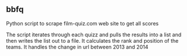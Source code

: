 ## bbfq

Python script to scrape film-quiz.com web site to get all scores

The script iterates through each quizz and pulls the results into a list and then writes the list out to a file. It calculates the rank and position of the teams. It handles the change in url between 2013 and 2014
